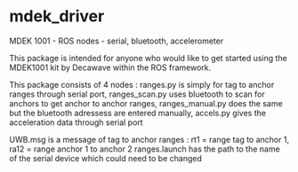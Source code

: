 # mdek_driver
MDEK 1001 - ROS nodes - serial, bluetooth, accelerometer

This package is intended for anyone who would like to get started using the MDEK1001 kit by Decawave within the ROS framework.

This package consists of 4 nodes :
ranges.py is simply for tag to anchor ranges through serial port, 
ranges_scan.py uses bluetooth to scan for anchors to get anchor to anchor ranges, 
ranges_manual.py does the same but the bluetooth adressess are entered manually, 
accels.py gives the acceleration data through serial port

UWB.msg is a message of tag to anchor ranges : rt1 = range tag to anchor 1, ra12 = range anchor 1 to anchor 2
ranges.launch has the path to the name of the serial device which could need to be changed
